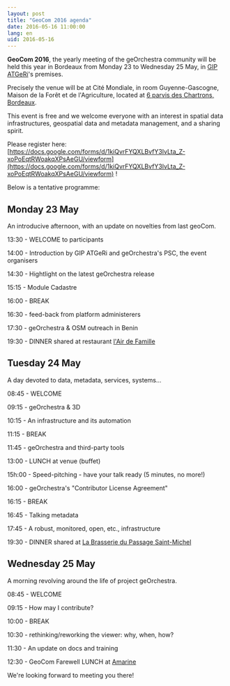 ```yaml
---
layout: post
title: "GeoCom 2016 agenda"
date: 2016-05-16 11:00:00
lang: en
uid: 2016-05-16
---
```


****GeoCom 2016****, 
the yearly meeting of the geOrchestra community will be held this year in Bordeaux 
from Monday 23 to Wednesday 25 May, in [GIP ATGeRi](https://www.gipatgeri.fr/)'s premises.

Precisely the venue will be at Cité Mondiale, in room Guyenne-Gascogne, Maison de la Forêt et de l'Agriculture, 
located at [6 parvis des Chartrons, Bordeaux](https://www.openstreetmap.org/node/3815295360#map=15/44.8501/-0.5665).

This event is free and we welcome everyone with an interest in spatial data infrastructures, geospatial data and metadata management, and a sharing spirit.

Please register here: [https://docs.google.com/forms/d/1kiQvrFYQXLBvfY3lvLta_Z-xoPoEqtRWoakqXPsAeGU/viewform](https://docs.google.com/forms/d/1kiQvrFYQXLBvfY3lvLta_Z-xoPoEqtRWoakqXPsAeGU/viewform) !

<!--more-->

Below is a tentative programme:


## Monday 23 May

An introducive afternoon, with an update on novelties from last geoCom.

13:30 - WELCOME to participants

14:00 - Introduction by GIP ATGeRi and geOrchestra's PSC, the event organisers

14:30 - Hightlight on the latest geOrchestra release

15:15 - Module Cadastre

16:00 - BREAK

16:30 - feed-back from platform administerers

17:30 - geOrchestra & OSM outreach in Benin

19:30 - DINNER shared at restaurant [l'Air de Famille](https://www.openstreetmap.org/node/2505249179#map=17/44.85070/-0.57103&layers=Q)


## Tuesday 24 May

A day devoted to data, metadata, services, systems...

08:45 - WELCOME

09:15 - geOrchestra & 3D

10:15 - An infrastructure and its automation

11:15 - BREAK

11:45 - geOrchestra and third-party tools

13:00 - LUNCH at venue (buffet)

15h:00 - Speed-pitching - have your talk ready (5 minutes, no more!)

16:00 - geOrchestra's "Contributor License Agreement"

16:15 - BREAK

16:45 - Talking metadata

17:45 - A robust, monitored, open, etc., infrastructure

19:30 - DINNER shared at [La Brasserie du Passage Saint-Michel](https://www.openstreetmap.org/node/2485522295#map=15/44.8387/-0.5605&layers=Q)


## Wednesday 25 May

A morning revolving around the life of project geOrchestra.

08:45 - WELCOME

09:15 - How may I contribute?

10:00 - BREAK

10:30 - rethinking/reworking the viewer: why, when, how?

11:30 - An update on docs and training

12:30 - GeoCom Farewell LUNCH at [Amarine](https://www.openstreetmap.org/node/2501425270#map=16/44.8507/-0.5672&layers=Q)


We're looking forward to meeting you there!
